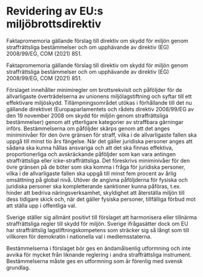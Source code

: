 # Revidering av EU:s miljöbrottsdirektiv

Faktapromemoria gällande förslag till direktiv om skydd för miljön genom straffrättsliga bestämmelser och om upphävande av direktiv (EG) 2008/99/EG, COM (2021) 851.

Faktapromemoria gällande förslag till direktiv om skydd för miljön genom straffrättsliga bestämmelser och om upphävande av direktiv (EG) 2008/99/EG, COM (2021) 851.

Förslaget innehåller minimiregler om brottsrekvisit och påföljder för de allvarligaste överträdelserna av unionens miljölagstiftning och syftar till ett effektivare miljöskydd. Tillämpningsområdet utökas i förhållande till det nu gällande direktivet (Europaparlamentets och rådets direktiv 2008/99/EG av den 19 november 2008 om skydd för miljön genom straffrättsliga bestämmelser) genom att ytterligare kategorier av straffbara gärningar införs. Bestämmelserna om påföljder skärps genom att det anges miniminivåer för den övre gränsen för straff, vilka i de allvarligaste fallen ska uppgå till minst tio års fängelse. När det gäller juridiska personer anges att sådana ska kunna hållas ansvariga och att det ska finnas effektiva, proportionerliga och avskräckande påföljder som kan vara antingen straffrättsliga eller icke-straffrättsliga. Det föreskrivs miniminivåer för den övre gränsen på de böter som ska komma i fråga för juridiska personer, vilka i de allvarligaste fallen ska uppgå till minst fem procent av årlig omsättning på global nivå. Utöver de angivna påföljderna för fysiska och juridiska personer ska kompletterande sanktioner kunna påföras, t.ex. hinder att bedriva näringsverksamhet, skyldighet att återställa miljön till dess tidigare skick och, när det gäller fysiska personer, tillfälliga förbud mot att ställa upp i offentliga val.

Sverige ställer sig allmänt positivt till förslaget att harmonisera eller tillnärma straffrättsliga regler till skydd för miljön. Sverige ifrågasätter dock om EU har straffrättslig lagstiftningskompetens som sträcker sig så långt som till villkoren för demokratin i nationella val i medlemsstaterna.

Bestämmelserna i förslaget bör ges en ändamålsenlig utformning och inte avvika för mycket från liknande reglering i andra straffrättsliga instrument. Bestämmelserna måste ges en utformning som är förenlig med svensk grundlag.
